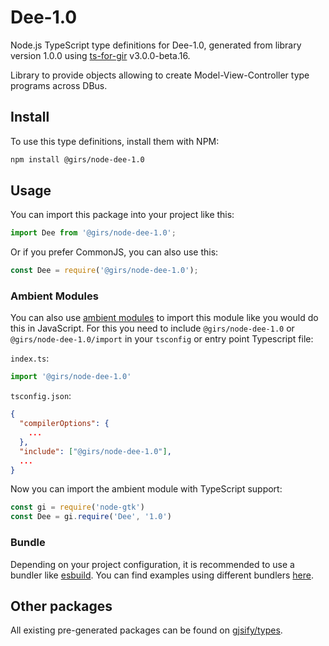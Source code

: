 
# Dee-1.0

Node.js TypeScript type definitions for Dee-1.0, generated from library version 1.0.0 using [ts-for-gir](https://github.com/gjsify/ts-for-gir) v3.0.0-beta.16.

Library to provide objects allowing to create Model-View-Controller type programs across DBus.

## Install

To use this type definitions, install them with NPM:
```bash
npm install @girs/node-dee-1.0
```

## Usage

You can import this package into your project like this:
```ts
import Dee from '@girs/node-dee-1.0';
```

Or if you prefer CommonJS, you can also use this:
```ts
const Dee = require('@girs/node-dee-1.0');
```

### Ambient Modules

You can also use [ambient modules](https://github.com/gjsify/ts-for-gir/tree/main/packages/cli#ambient-modules) to import this module like you would do this in JavaScript.
For this you need to include `@girs/node-dee-1.0` or `@girs/node-dee-1.0/import` in your `tsconfig` or entry point Typescript file:

`index.ts`:
```ts
import '@girs/node-dee-1.0'
```

`tsconfig.json`:
```json
{
  "compilerOptions": {
    ...
  },
  "include": ["@girs/node-dee-1.0"],
  ...
}
```

Now you can import the ambient module with TypeScript support: 

```ts
const gi = require('node-gtk')
const Dee = gi.require('Dee', '1.0')
```



### Bundle

Depending on your project configuration, it is recommended to use a bundler like [esbuild](https://esbuild.github.io/). You can find examples using different bundlers [here](https://github.com/gjsify/ts-for-gir/tree/main/examples).

## Other packages

All existing pre-generated packages can be found on [gjsify/types](https://github.com/gjsify/types).

